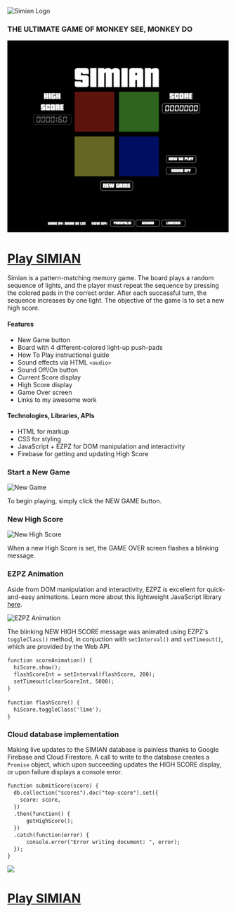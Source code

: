 ![](http://txt-dynamic.cdn.1001fonts.net/txt/dHRmLjE1OC4wMDAwMDAuVTBsTlNVRk8uMgAA/pricedown.black.png "Simian Logo")
### THE ULTIMATE GAME OF MONKEY SEE, MONKEY DO
![](/assets/images/simian_screen_01.png)

# **[Play SIMIAN](https://www.omardeleo.me/simian/ "Play SIMIAN")**

Simian is a pattern-matching memory game. The board plays a random sequence of lights, and the player must repeat the sequence by pressing the colored pads in the correct order. After each successful turn, the sequence increases by one light. The objective of the game is to set a new high score.

#### **Features**
* New Game button
* Board with 4 different-colored light-up push-pads
* How To Play instructional guide
* Sound effects via HTML `<audio>`
* Sound Off/On button
* Current Score display
* High Score display
* Game Over screen
* Links to my awesome work

#### **Technologies, Libraries, APIs**
* HTML for markup
* CSS for styling
* JavaScript + EZPZ for DOM manipulation and interactivity
* Firebase for getting and updating High Score

### Start a New Game
![](https://media.giphy.com/media/42AFZTmJMhcVPBSgXG/giphy.gif "New Game")

To begin playing, simply click the NEW GAME button.

### New High Score
![](https://media.giphy.com/media/1MXuVWQys4IuvM4COr/giphy.gif "New High Score")

When a new High Score is set, the GAME OVER screen flashes a blinking message.

### EZPZ Animation
Aside from DOM manipulation and interactivity, EZPZ is excellent for quick-and-easy animations. Learn more about this lightweight JavaScript library [here](https://www.github.com/omardeleo/ezpz "EZPZ").

![](https://media.giphy.com/media/B2NgoeEz7o1qAAXxbe/giphy.gif "EZPZ Animation")

The blinking NEW HIGH SCORE message was animated using EZPZ's `toggleClass()` method, in conjuction with `setInterval()` and `setTimeout()`, which are provided by the Web API.
```  
function scoreAnimation() {
  hiScore.show();
  flashScoreInt = setInterval(flashScore, 200);
  setTimeout(clearScoreInt, 5000);
}

function flashScore() {
  hiScore.toggleClass('lime');
}

```

### Cloud database implementation
Making live updates to the SIMIAN database is painless thanks to Google Firebase and Cloud Firestore. A call to write to the database creates a `Promise` object, which upon succeeding updates the HIGH SCORE display, or upon failure displays a console error.

```
function submitScore(score) {
  db.collection("scores").doc("top-score").set({
    score: score,
  })
  .then(function() {
      getHighScore();
  })
  .catch(function(error) {
      console.error("Error writing document: ", error);
  });
}
```

![](https://naturescrusaders.files.wordpress.com/2009/08/monkeymirror.jpg)

# **[Play SIMIAN](https://www.omardeleo.me/simian/ "Play SIMIAN")**

